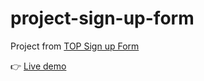 # project-sign-up-form
Project from [TOP Sign up Form](https://www.theodinproject.com/lessons/node-path-intermediate-html-and-css-sign-up-form)

👉 [Live demo](https://melshine.github.io/project-sign-up-form/)